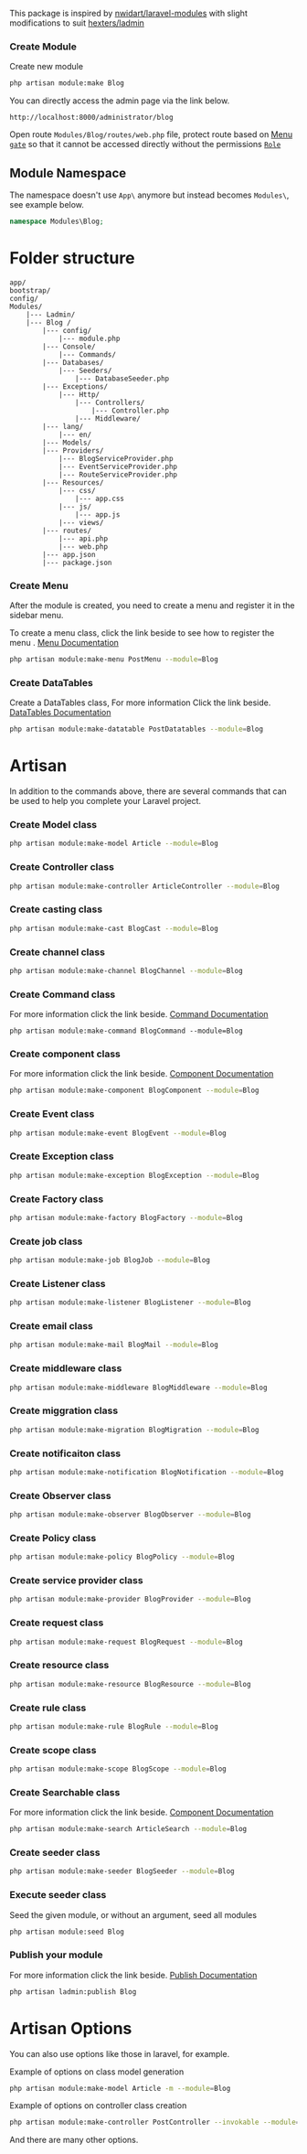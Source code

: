 This package is inspired by [nwidart/laravel-modules](https://github.com/nWidart/laravel-modules) with slight modifications to suit [hexters/ladmin](https://github.com/hexters/ladmin)

### Create Module
Create new module
```bash
php artisan module:make Blog
```

You can directly access the admin page via the link below.
```
http://localhost:8000/administrator/blog
```
Open route `Modules/Blog/routes/web.php` file, protect route based on [Menu `gate`](https://github.com/hexters/ladmin/wiki/Menu#gates--permission) so that it cannot be accessed directly without the permissions [`Role`](https://github.com/hexters/ladmin/wiki/Menu#gate)

## Module Namespace

The namespace doesn't use `App\` anymore but instead becomes `Modules\`, see example below.

```php
namespace Modules\Blog;
```

# Folder structure
```
app/
bootstrap/
config/
Modules/
    |--- Ladmin/
    |--- Blog /
        |--- config/
            |--- module.php
        |--- Console/
            |--- Commands/
        |--- Databases/
            |--- Seeders/
                |--- DatabaseSeeder.php
        |--- Exceptions/
            |--- Http/
                |--- Controllers/
                    |--- Controller.php
                |--- Middleware/
        |--- lang/
            |--- en/
        |--- Models/
        |--- Providers/
            |--- BlogServiceProvider.php
            |--- EventServiceProvider.php
            |--- RouteServiceProvider.php
        |--- Resources/
            |--- css/
                |--- app.css
            |--- js/
                |--- app.js
            |--- views/
        |--- routes/
            |--- api.php
            |--- web.php
        |--- app.json
        |--- package.json
```

### Create Menu
After the module is created, you need to create a menu and register it in the sidebar menu.

To create a menu class, click the link beside to see how to register the menu . [Menu Documentation](https://github.com/hexters/ladmin/wiki/Menu)
```bash
php artisan module:make-menu PostMenu --module=Blog
```

### Create DataTables
Create a DataTables class, For more information Click the link beside. [DataTables Documentation](https://github.com/hexters/ladmin/wiki/DataTables)

```bash
php artisan module:make-datatable PostDatatables --module=Blog
```

# Artisan

In addition to the commands above, there are several commands that can be used to help you complete your Laravel project.

### Create Model class
```bash
php artisan module:make-model Article --module=Blog
```

### Create Controller class
```bash
php artisan module:make-controller ArticleController --module=Blog
```

### Create casting class
```bash
php artisan module:make-cast BlogCast --module=Blog
```

### Create channel class
```bash
php artisan module:make-channel BlogChannel --module=Blog
```

### Create Command class

For more information click the link beside. [Command Documentation](https://github.com/hexters/ladmin/wiki/Command)

```
php artisan module:make-command BlogCommand --module=Blog
```

### Create component class

For more information click the link beside. [Component Documentation](https://github.com/hexters/ladmin/wiki/Component-View)

```bash
php artisan module:make-component BlogComponent --module=Blog
```

### Create Event class
```bash
php artisan module:make-event BlogEvent --module=Blog
```

### Create Exception class
```bash
php artisan module:make-exception BlogException --module=Blog
```

### Create Factory class
```bash
php artisan module:make-factory BlogFactory --module=Blog
```

### Create job class
```bash
php artisan module:make-job BlogJob --module=Blog
```

### Create Listener class
```bash
php artisan module:make-listener BlogListener --module=Blog
```

### Create email class
```bash
php artisan module:make-mail BlogMail --module=Blog
```

### Create middleware class
```bash
php artisan module:make-middleware BlogMiddleware --module=Blog
```

### Create miggration class
```bash
php artisan module:make-migration BlogMigration --module=Blog
```

### Create notificaiton class
```bash
php artisan module:make-notification BlogNotification --module=Blog
```

### Create Observer class
```bash
php artisan module:make-observer BlogObserver --module=Blog
```

### Create Policy class
```bash
php artisan module:make-policy BlogPolicy --module=Blog
```

### Create service provider class
```bash
php artisan module:make-provider BlogProvider --module=Blog
```

### Create request class
```bash
php artisan module:make-request BlogRequest --module=Blog
```

### Create resource class
```bash
php artisan module:make-resource BlogResource --module=Blog
```

### Create rule class
```bash
php artisan module:make-rule BlogRule --module=Blog
```

### Create scope class
```bash
php artisan module:make-scope BlogScope --module=Blog
```
### Create Searchable class
For more information click the link beside. [Component Documentation](https://github.com/hexters/ladmin/wiki/Global-Search)
```bash
php artisan module:make-search ArticleSearch --module=Blog
```

### Create seeder class
```bash
php artisan module:make-seeder BlogSeeder --module=Blog
```

### Execute seeder class

Seed the given module, or without an argument, seed all modules

```bash
php artisan module:seed Blog
```
### Publish your module

For more information click the link beside. [Publish Documentation](https://github.com/hexters/ladmin/wiki/Make-Money)
```bash
php artisan ladmin:publish Blog
```


# Artisan Options

You can also use options like those in laravel, for example.

Example of options on class model generation
```bash
php artisan module:make-model Article -m --module=Blog
```

Example of options on controller class creation
```bash
php artisan module:make-controller PostController --invokable --module=Blog
```

And there are many other options.